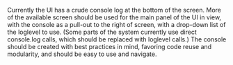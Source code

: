 Currently the UI has a crude console log at the bottom of the screen. More of the available screen should be used for the main panel of the UI in view, with the console as a pull-out to the right of screen, with a drop-down list of the loglevel to use. (Some parts of the system currently use direct console.log calls, which should be replaced with loglevel calls.) 
The console should be created with best practices in mind, favoring code reuse and modularity, and should be easy to use and navigate.